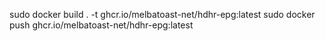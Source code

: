 sudo docker build . -t ghcr.io/melbatoast-net/hdhr-epg:latest
sudo docker push ghcr.io/melbatoast-net/hdhr-epg:latest
